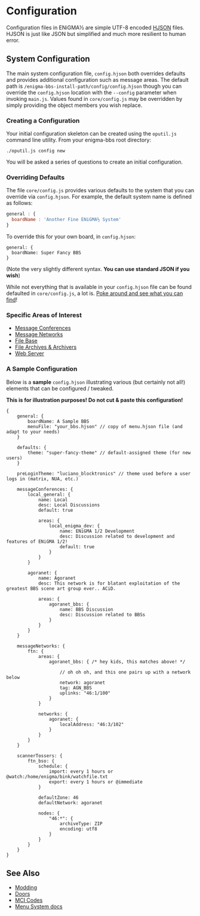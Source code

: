 # Configuration
Configuration files in ENiGMA½ are simple UTF-8 encoded [HJSON](http://hjson.org/) files. HJSON is just like JSON but simplified and much more resilient to human error.

## System Configuration
The main system configuration file, `config.hjson` both overrides defaults and provides additional configuration such as message areas. The default path is `/enigma-bbs-install-path/config/config.hjson` though you can override the `config.hjson` location with the `--config` parameter when invoking `main.js`. Values found in `core/config.js` may be overridden by simply providing the object members you wish replace.

### Creating a Configuration
Your initial configuration skeleton can be created using the `oputil.js` command line utility. From your enigma-bbs root directory:
```
./oputil.js config new
```

You will be asked a series of questions to create an initial configuration.

### Overriding Defaults
The file `core/config.js` provides various defaults to the system that you can override via `config.hjson`. For example, the default system name is defined as follows:
```javascript
general : {
  boardName : 'Another Fine ENiGMA½ System'
}
```

To override this for your own board, in `config.hjson`:
```hjson
general: {
  boardName: Super Fancy BBS
}
```

(Note the very slightly different syntax. **You can use standard JSON if you wish**)

While not everything that is available in your `config.hjson` file can be found defaulted in `core/config.js`, a lot is. [Poke around and see what you can find](https://github.com/NuSkooler/enigma-bbs/blob/master/core/config.js)!

### Specific Areas of Interest
* [Message Conferences](msg_conf_area.md)
* [Message Networks](msg_networks.md)
* [File Base](file_base.md)
* [File Archives & Archivers](archives.md)
* [Web Server](web_server.md)

### A Sample Configuration
Below is a **sample** `config.hjson` illustrating various (but certainly not all!) elements that can be configured / tweaked.

**This is for illustration purposes! Do not cut & paste this configuration!**


```hjson
{
	general: {
		boardName: A Sample BBS
		menuFile: "your_bbs.hjson" // copy of menu.hjson file (and adapt to your needs)
	}

	defaults: {
		theme: "super-fancy-theme" // default-assigned theme (for new users) 
	}

	preLoginTheme: "luciano_blocktronics" // theme used before a user logs in (matrix, NUA, etc.)

	messageConferences: {
		local_general: {
			name: Local
			desc: Local Discussions
			default: true

			areas: {
				local_enigma_dev: {
					name: ENiGMA 1/2 Development
					desc: Discussion related to development and features of ENiGMA 1/2!
					default: true
				}
			}
		}

		agoranet: {
			name: Agoranet
			desc: This network is for blatant exploitation of the greatest BBS scene art group ever.. ACiD.

			areas: {
				agoranet_bbs: {
					name: BBS Discussion
					desc: Discussion related to BBSs
				}
			}
		}
	}

	messageNetworks: {
		ftn: {
			areas: {
				agoranet_bbs: { /* hey kids, this matches above! */

					// oh oh oh, and this one pairs up with a network below
					network: agoranet
					tag: AGN_BBS
					uplinks: "46:1/100"
				}
			}

			networks: {
				agoranet: {
					localAddress: "46:3/102"
				}
			}
		}
	}

	scannerTossers: {
		ftn_bso: {
			schedule: {
				import: every 1 hours or @watch:/home/enigma/bink/watchfile.txt
				export: every 1 hours or @immediate
			}

			defaultZone: 46
			defaultNetwork: agoranet

			nodes: {
				"46:*": {
					archiveType: ZIP
					encoding: utf8
				}
			}
		}
	}
}
```

## See Also
* [Modding](modding.md)
* [Doors](doors.md)
* [MCI Codes](mci.md)
* [Menu System docs](menu_system.md)
